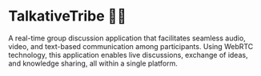 # TalkativeTribe 👨‍💻
A real-time group discussion application that facilitates seamless audio, video, and text-based communication among participants. Using WebRTC technology, this application enables live discussions, exchange of ideas, and knowledge sharing, all within a single platform.
